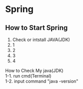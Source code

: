 # Spring

<h2> How to Start Spring </h2>

1. Check or intstall JAVA(JDK) <br>
2. 1
3. 2
4. 3
5. 4


How to Check My java(JDK) <br>
1-1. run cmd(Terminal)  <br>
1-2. input command "java -version" <br>
